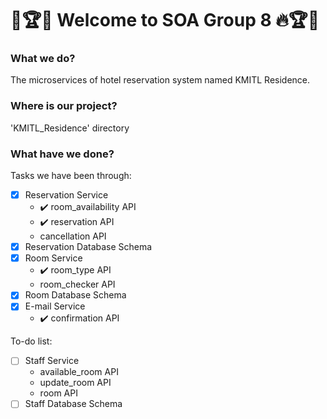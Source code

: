 # :star2::trophy::fire: Welcome to SOA Group 8 :fire::trophy::star2:


### What we do?
The microservices of hotel reservation system named KMITL Residence.


### Where is our project?
'KMITL_Residence' directory


### What have we done?
Tasks we have been through:
- [x] Reservation Service
  - :heavy_check_mark: room_availability API
  - :heavy_check_mark: reservation API
  - cancellation API
- [x] Reservation Database Schema
- [x] Room Service
  - :heavy_check_mark: room_type API
  - room_checker API
- [x] Room Database Schema
- [x] E-mail Service
  - :heavy_check_mark: confirmation API

To-do list:
- [ ] Staff Service
  - available_room API
  - update_room API
  - room API
- [ ] Staff Database Schema
